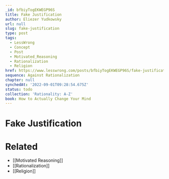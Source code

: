 ```yaml
---
_id: bfbiyTogEKWEGP96S
title: Fake Justification
author: Eliezer Yudkowsky
url: null
slug: fake-justification
type: post
tags:
  - LessWrong
  - Concept
  - Post
  - Motivated_Reasoning
  - Rationalization
  - Religion
href: https://www.lesswrong.com/posts/bfbiyTogEKWEGP96S/fake-justification
sequence: Against Rationalization
chapter: null
synchedAt: '2022-09-01T09:28:54.675Z'
status: todo
collection: 'Rationality: A-Z'
book: How to Actually Change Your Mind
---
```


# Fake Justification


# Related

- [[Motivated Reasoning]]
- [[Rationalization]]
- [[Religion]]